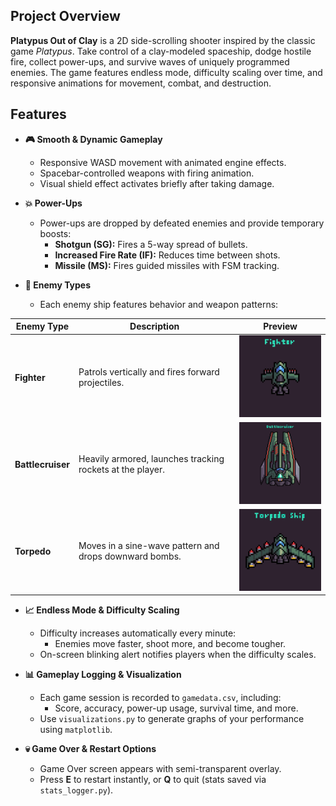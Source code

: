 ## Project Overview

**Platypus Out of Clay** is a 2D side-scrolling shooter inspired by the classic game *Platypus*. Take control of a clay-modeled spaceship, dodge hostile fire, collect power-ups, and survive waves of uniquely programmed enemies. The game features endless mode, difficulty scaling over time, and responsive animations for movement, combat, and destruction.

## Features

- **🎮 Smooth & Dynamic Gameplay**
  - Responsive WASD movement with animated engine effects.
  - Spacebar-controlled weapons with firing animation.
  - Visual shield effect activates briefly after taking damage.

- **💥 Power-Ups**
  - Power-ups are dropped by defeated enemies and provide temporary boosts:
    - **Shotgun (SG):** Fires a 5-way spread of bullets.
    - **Increased Fire Rate (IF):** Reduces time between shots.
    - **Missile (MS):** Fires guided missiles with FSM tracking.

- **👾 Enemy Types**
  - Each enemy ship features behavior and weapon patterns:

| Enemy Type       | Description                                                        | Preview                              |
|------------------|--------------------------------------------------------------------|--------------------------------------|
| **Fighter**       | Patrols vertically and fires forward projectiles.                  | <img src="Enemy/_Previews/Fighter.gif" width="200"> |
| **Battlecruiser** | Heavily armored, launches tracking rockets at the player.          | <img src="Enemy/_Previews/Battlecruiser.gif" width="200"> |
| **Torpedo**       | Moves in a sine-wave pattern and drops downward bombs.             | <img src="Enemy/_Previews/Torpedo.gif" width="200"> |

- **📈 Endless Mode & Difficulty Scaling**
  - Difficulty increases automatically every minute:
    - Enemies move faster, shoot more, and become tougher.
  - On-screen blinking alert notifies players when the difficulty scales.

- **📊 Gameplay Logging & Visualization**
  - Each game session is recorded to `gamedata.csv`, including:
    - Score, accuracy, power-up usage, survival time, and more.
  - Use `visualizations.py` to generate graphs of your performance using `matplotlib`.

- **💀 Game Over & Restart Options**
  - Game Over screen appears with semi-transparent overlay.
  - Press **E** to restart instantly, or **Q** to quit (stats saved via `stats_logger.py`).

